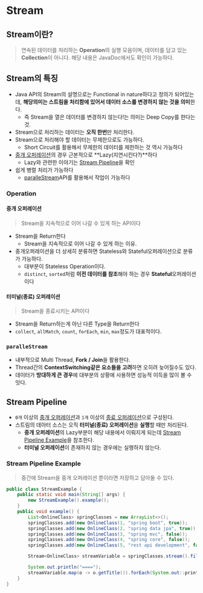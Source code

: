 # Stream

## Stream이란?

> 연속된 데이터를 처리하는 **Operation**의 실행 모음이며, 데이터를 담고 있는 **Collection**이 아니다.
> 해당 내용은 JavaDoc에서도 확인이 가능하다.

## Stream의 특징

- Java API의 Stream의 설명으로는 Functional in nature하다고 정의가 되어있는데, **해당의미는 스트림을 처리함에 있어서 데이터 소스를 변경하지 않는 것을 의미**한다.
  - 즉 Stream을 열은 데이터를 변경하지 않는다!는 의미는 Deep Copy를 한다는 것.
- Stream으로 처리하는 데이터는 **오직 한번**만 처리한다.
- Stream으로 처리해야 할 데이터는 무제한으로도 가능하다.
  - Short Circuit를 활용해서 무제한의 데이터를 제한하는 것 역시 가능하다
- [중개 오퍼레이션](#중개-오퍼레이션)의 경우 근본적으로 **Lazy(지연시킨다?)**하다
  - Lazy와 관련한 이야기는 [Stream Pipeline](#stream-pipeline)을 확인
- 쉽게 병렬 처리가 가능하다
  - [paralleStream](#parallestream)API를 활용해서 작업이 가능하다

### Operation

#### 중개 오퍼레이션

> Stream을 지속적으로 이어 나갈 수 있게 하는 API이다

- Stream을 Return한다
  - Stream을 지속적으로 이어 나갈 수 있게 하는 이유.
- 중개오퍼레이션을 더 상세히 분류하면 Stateless와 Stateful오퍼레이션으로 분류가 가능하다.
  - 대부분이 Stateless Operation이다.
  - `distinct`, `sorted`처럼 **이전 데이터를 참조**해야 하는 경우 **Stateful**오퍼레이션이다

#### 터미널(종료) 오퍼레이션

> Stream을 종료시키는 API이다

- Stream을 Return하는게 아닌 다른 Type을 Return한다
- `collect`, `allMatch`, `count`, `forEach`, `min`, `max`정도가 대표적이다.

### `paralleStream`

- 내부적으로 Multi Thread, **Fork / Join**을 활용한다.
- Thread간의 **ContextSwitching같은 요소들을 고려**하면 오히려 늦어질수도 있다.
- 데이터가 **방대하게 큰 경우**에 대부분의 상황에 사용하면 성능적 이득을 많이 볼 수 잇다.

## Stream Pipeline

- `0개` 이상의 [중개 오퍼레이션](#중개-오퍼레이션)과 `1개` 이상의 [종료 오퍼레이션](#터미널종료-오퍼레이션)으로 구성된다.
- 스트림의 데아터 소스는 오직 **터미널(종료) 오퍼레이션**을 **실행**할 때만 처리된다.
  - **중개 오퍼레이션**의 Lazy부분이 해당 내용에서 이뤄지게 되는데 [Stream Pipeline Example](#stream-pipeline-example)을 참조한다.
  - **터미널 오퍼레이션**이 존재하지 않는 경우에는 실행하지 않는다.

### Stream Pipeline Example

> 중간에 Stream을 중개 오퍼레이션 뿐이라면 저장하고 담아둘 수 있다.

```java
public class StreamExample {
	public static void main(String[] args) {
		new StreamExample().example();
	}
	public void example() {
		List<OnlineClass> springClasses = new ArrayList<>();
		springClasses.add(new OnlineClass(1, "spring boot", true));
		springClasses.add(new OnlineClass(2, "spring data jpa", true));
		springClasses.add(new OnlineClass(3, "spring mvc", false));
		springClasses.add(new OnlineClass(4, "spring core", false));
		springClasses.add(new OnlineClass(5, "rest api development", false));

		Stream<OnlineClass> streamVariable = springClasses.stream().filter(o -> o.getTitle().contains("spring"));

		System.out.println("====");
		streamVariable.map(o -> o.getTitle()).forEach(System.out::println);
	}
}
```
